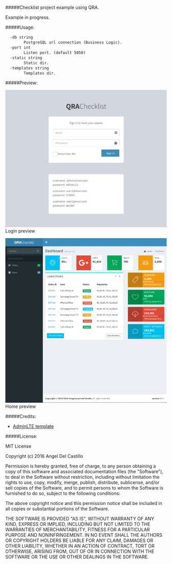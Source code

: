 #####Checklist project example using QRA.

Example in progress.

#####Usage:
```
  -db string
       	PostgreSQL url connection (Business Logic).
  -port int
       	Listen port. (default 5050)
  -static string
       	Static dir.
  -templates string
       	Templates dir.
```

#####Preview:

![preview_login.png](preview_login.png)
Login preview

![preview_home.png](preview_home.png)
Home preview

#####Credits:

* [AdminLTE template](https://almsaeedstudio.com)

#####License:

MIT License

Copyright (c) 2016 Angel Del Castillo

Permission is hereby granted, free of charge, to any person obtaining a copy
of this software and associated documentation files (the "Software"), to deal
in the Software without restriction, including without limitation the rights
to use, copy, modify, merge, publish, distribute, sublicense, and/or sell
copies of the Software, and to permit persons to whom the Software is
furnished to do so, subject to the following conditions:

The above copyright notice and this permission notice shall be included in all
copies or substantial portions of the Software.

THE SOFTWARE IS PROVIDED "AS IS", WITHOUT WARRANTY OF ANY KIND, EXPRESS OR
IMPLIED, INCLUDING BUT NOT LIMITED TO THE WARRANTIES OF MERCHANTABILITY,
FITNESS FOR A PARTICULAR PURPOSE AND NONINFRINGEMENT. IN NO EVENT SHALL THE
AUTHORS OR COPYRIGHT HOLDERS BE LIABLE FOR ANY CLAIM, DAMAGES OR OTHER
LIABILITY, WHETHER IN AN ACTION OF CONTRACT, TORT OR OTHERWISE, ARISING FROM,
OUT OF OR IN CONNECTION WITH THE SOFTWARE OR THE USE OR OTHER DEALINGS IN THE
SOFTWARE.

